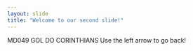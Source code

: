 ```yaml
---
layout: slide
title: "Welcome to our second slide!"
---
```

MD049 GOL DO CORINTHIANS
Use the left arrow to go back!
